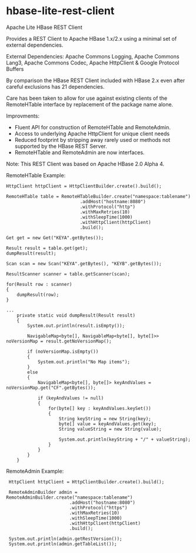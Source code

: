# hbase-lite-rest-client
Apache Lite HBase REST Client 

Provides a REST Client to Apache HBase 1.x/2.x using a minimal set of external dependencies.

External Dependencies: Apache Commons Logging, Apache Commons Lang3, Apache Commons Codec, Apache HttpClient & Google Protocol Buffers

By comparison the HBase REST Client included with HBase 2.x even after careful exclusions has 21 dependencies.
 
Care has been taken to allow for use against existing clients of the RemoteHTable interface by replacement of the package name alone.  

Improvments:

   * Fluent API for construction of RemoteHTable and RemoteAdmin.
   * Access to underlying Apache HttpClient for unique client needs
   * Reduced footprint by stripping away rarely used or methods not supported by the HBase REST Server.
   * RemoteHTable and RemoteAdmin are now interfaces.

Note: This REST Client was based on Apache HBase 2.0 Alpha 4.
  
RemoteHTable Example:

```
HttpClient httpClient = HttpClientBuilder.create().build();
 			
RemoteHTable table = RemoteHTableBuilder.create("namespace:tablename")
	 						.addHost("hostname:8080")
 							.withProtocol("http")
 							.withMaxRetries(10)
							.withSleepTime(1000)
							.withHttpClient(httpClient)
							.build();

Get get = new Get("KEYA".getBytes());
		
Result result = table.get(get);
dumpResult(result);

Scan scan = new Scan("KEYA".getBytes(), "KEYB".getBytes());
    	
ResultScanner scanner = table.getScanner(scan);
    	
for(Result row : scanner)
{
	dumpResult(row);
}

...
	private static void dumpResult(Result result)
	{
		System.out.println(result.isEmpty());

    	NavigableMap<byte[], NavigableMap<byte[], byte[]>> noVersionMap = result.getNoVersionMap();
    	
    	if (noVersionMap.isEmpty())
		{
    		System.out.println("No Map items");
		}
    	else
    	{
    		NavigableMap<byte[], byte[]> keyAndValues = noVersionMap.get("CF".getBytes());
    		
    		if (keyAndValues != null)
    		{
    			for(byte[] key : keyAndValues.keySet())
    			{
    				String keyString = new String(key);
    				byte[] value = keyAndValues.get(key);
    				String valueString = new String(value);
    				
    				System.out.println(keyString + "/" + valueString);
    			}
    		}
    	}
	}
```

RemoteAdmin Example:

```
 HttpClient httpClient = HttpClientBuilder.create().build();
 			
 RemoteAdminBuilder admin = RemoteAdminBuilder.create("namespace:tablename")
 						.addHost("hostname:8080")
 						.withProtocol("https")
 						.withMaxRetries(10)
 						.withSleepTime(1000)
 						.withHttpClient(httpClient)
 						.build();

 System.out.println(admin.getRestVersion());
 System.out.println(admin.getTableList()); 						
```
